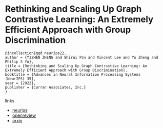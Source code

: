 # Rethinking and Scaling Up Graph Contrastive Learning: An Extremely Efficient Approach with Group Discrimination

```
@incollection{ggd_neurips22,
author = {YIZHEN ZHENG and Shirui Pan and Vincent Lee and Yu Zheng and Philip S Yu},
title = {Rethinking and Scaling Up Graph Contrastive Learning: An Extremely Efficient Approach with Group Discrimination},
booktitle = {Advances in Neural Information Processing Systems (NeurIPS) 35},
year = {2022},
publisher = {Curran Associates, Inc.}
}
```

links
- [neurips](https://nips.cc/Conferences/2022/Schedule?showEvent=53627)
- [openreview](https://openreview.net/forum?id=_h2FKc6E_YV)
- [arxiv](https://arxiv.org/abs/2206.01535)
